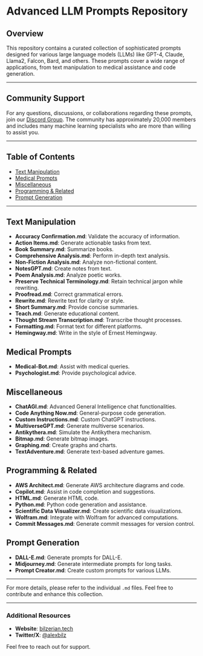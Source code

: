 # Advanced LLM Prompts Repository

## Overview

This repository contains a curated collection of sophisticated prompts designed for various large language models (LLMs) like GPT-4, Claude, Llama2, Falcon, Bard, and others. These prompts cover a wide range of applications, from text manipulation to medical assistance and code generation.

---

## Community Support 

For any questions, discussions, or collaborations regarding these prompts, join our [Discord Group](https://discord.gg/chatgpt-prompt-engineering-1051259432199266374). The community has approximately 20,000 members and includes many machine learning specialists who are more than willing to assist you.

---

## Table of Contents

- [Text Manipulation](#text-manipulation)
- [Medical Prompts](#medical-prompts)
- [Miscellaneous](#miscellaneous)
- [Programming & Related](#programming--related)
- [Prompt Generation](#prompt-generation)

---

## Text Manipulation

- **Accuracy Confirmation.md**: Validate the accuracy of information.
- **Action Items.md**: Generate actionable tasks from text.
- **Book Summary.md**: Summarize books.
- **Comprehensive Analysis.md**: Perform in-depth text analysis.
- **Non-Fiction Analysis.md**: Analyze non-fictional content.
- **NotesGPT.md**: Create notes from text.
- **Poem Analysis.md**: Analyze poetic works.
- **Preserve Technical Terminology.md**: Retain technical jargon while rewriting.
- **Proofread.md**: Correct grammatical errors.
- **Rewrite.md**: Rewrite text for clarity or style.
- **Short Summary.md**: Provide concise summaries.
- **Teach.md**: Generate educational content.
- **Thought Stream Transcription.md**: Transcribe thought processes.
- **Formatting.md**: Format text for different platforms.
- **Hemingway.md**: Write in the style of Ernest Hemingway.

## Medical Prompts

- **Medical-Bot.md**: Assist with medical queries.
- **Psychologist.md**: Provide psychological advice.

## Miscellaneous

- **ChatAGI.md**: Advanced General Intelligence chat functionalities.
- **Code Anything Now.md**: General-purpose code generation.
- **Custom Instructions.md**: Custom ChatGPT instructions.
- **MultiverseGPT.md**: Generate multiverse scenarios.
- **Antikythera.md**: Simulate the Antikythera mechanism.
- **Bitmap.md**: Generate bitmap images.
- **Graphing.md**: Create graphs and charts.
- **TextAdventure.md**: Generate text-based adventure games.

## Programming & Related

- **AWS Architect.md**: Generate AWS architecture diagrams and code.
- **Copilot.md**: Assist in code completion and suggestions.
- **HTML.md**: Generate HTML code.
- **Python.md**: Python code generation and assistance.
- **Scientific Data Visualizer.md**: Create scientific data visualizations.
- **Wolfram.md**: Integrate with Wolfram for advanced computations.
- **Commit Messages.md**: Generate commit messages for version control.

## Prompt Generation

- **DALL-E.md**: Generate prompts for DALL-E.
- **Midjourney.md**: Generate intermediate prompts for long tasks.
- **Prompt Creator.md**: Create custom prompts for various LLMs.

---

For more details, please refer to the individual `.md` files. Feel free to contribute and enhance this collection.

---

### Additional Resources
- **Website**: [bilzerian.tech](https://www.bilzerian.tech)
- **Twitter/X**: [@alexbilz](https://x.com/alexbilz)

Feel free to reach out for support.
